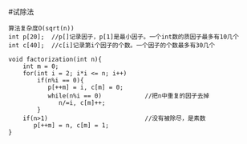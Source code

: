 #试除法

    算法复杂度O(sqrt(n))
    int p[20];  //p[]记录因子，p[1]是最小因子。一个int数的质因子最多有10几个
    int c[40];  //c[i]记录第i个因子的个数。一个因子的个数最多有30几个

    void factorization(int n){
        int m = 0;
        for(int i = 2; i*i <= n; i++)
            if(n%i == 0){
               p[++m] = i, c[m] = 0;
               while(n%i == 0)            //把n中重复的因子去掉
                  n/=i, c[m]++;    
            }
        if(n>1)                           //没有被除尽，是素数
           p[++m] = n, c[m] = 1;  
    }

